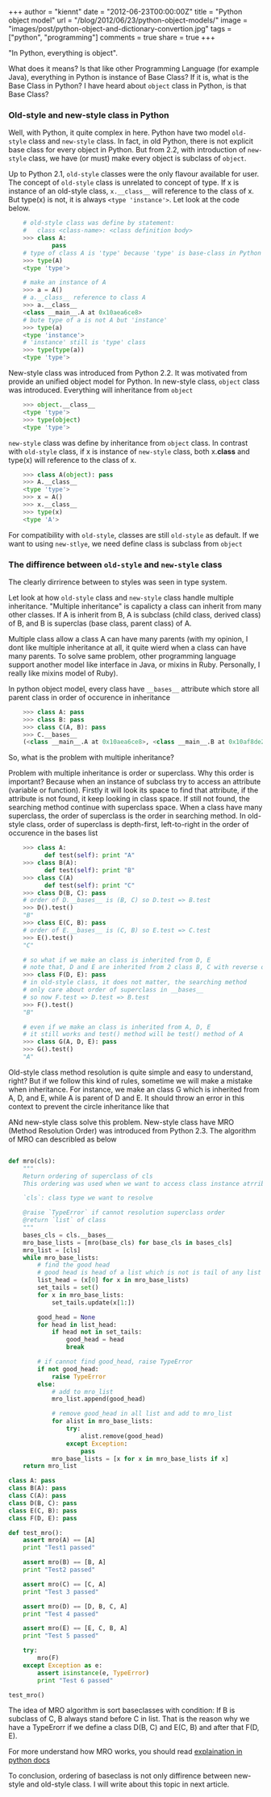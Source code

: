+++
author = "kiennt"
date = "2012-06-23T00:00:00Z"
title = "Python object model"
url = "/blog/2012/06/23/python-object-models/"
image = "images/post/python-object-and-dictionary-convertion.jpg"
tags = ["python", "programming"]
comments = true
share = true
+++

"In Python, everything is object".

What does it means? Is that like other Programming Language (for example Java),
everything in Python is instance of Base Class?
If it is, what is the Base Class in Python? I have heard about `object`
class in Python, is that Base Class?

<!--more-->

### Old-style and new-style class in Python

Well, with Python, it quite complex in here. Python have two model
`old-style` class and `new-style` class.
In fact, in old Python, there is not explicit base class for every
object in Python.
But from 2.2, with introduction of `new-style` class, we have (or must)
make every object is subclass of `object`.

Up to Python 2.1, `old-style` classes were the only flavour available
for user. The concept of `old-style` class is unrelated to concept of
type. If x is instance of an old-style class, `x.__class__` will reference to
the class of x. But type(x) is not, it is always `<type 'instance'>`.
Let look at the code below.

```python
    # old-style class was define by statement:
    #   class <class-name>: <class definition body>
    >>> class A:
            pass
    # type of class A is 'type' because 'type' is base-class in Python
    >>> type(A)
    <type 'type'>

    # make an instance of A
    >>> a = A()
    # a.__class__ reference to class A
    >>> a.__class__
    <class __main__.A at 0x10aea6ce8>
    # bute type of a is not A but 'instance'
    >>> type(a)
    <type 'instance'>
    # 'instance' still is 'type' class
    >>> type(type(a))
    <type 'type'>
```

New-style class was introduced from Python 2.2.
It was motivated from provide an unified object model for Python.
In new-style class, `object` class was introduced.
Everything will inheritance from `object`

```python
    >>> object.__class__
    <type 'type'>
    >>> type(object)
    <type 'type'>
```

`new-style` class was define by inheritance from `object` class.
In contrast with `old-style` class, if x is instance of `new-style` class,
both x.__class__ and type(x) will reference to the class of x.
```python
    >>> class A(object): pass
    >>> A.__class__
    <type 'type'>
    >>> x = A()
    >>> x.__class__
    >>> type(x)
    <type 'A'>
```

For compatibility with `old-style`, classes are still `old-style`
as default. If we want to using `new-stlye`, we need define class
is subclass from `object`

### The diffirence between `old-style` and `new-style` class
The clearly dirrirence between to styles was seen in type system.

Let look at how `old-style` class and `new-style` class handle
multiple inheritance. "Multiple inheritance" is capalicty a class
can inherit from many other classes. If A is inherit from B, A is subclass
(child class, derived class) of B, and B is superclas (base class, parent
class) of A.

Multiple class allow a class A can have many parents (with my opinion,
I dont like multiple inheritance at all, it quite wierd when a class
can have many parents. To solve same problem, other programming language
support another model like interface in Java, or mixins in Ruby.
Personally, I really like mixins model of Ruby).

In python object model, every class have `__bases__` attribute which
store all parent class in order of occurence in inheritance
```python
    >>> class A: pass
    >>> class B: pass
    >>> class C(A, B): pass
    >>> C.__bases__
    (<class __main__.A at 0x10aea6ce8>, <class __main__.B at 0x10af8de20>)
```

So, what is the problem with multiple inheritance?

Problem with multiple inheritance is order or superclass.
Why this order is important?
Because when an instance of subclass try to access an attribute
(variable or function). Firstly it will look its space to find that
attribute, if the attribute is not found, it keep looking in class space.
If still not found, the searching method continue with superclass space.
When a class have many superclass, the order of superclass is the
order in searching method.
In old-style class, order of superclass is depth-first, left-to-right
in the order of occurence in the bases list

```python
    >>> class A:
          def test(self): print "A"
    >>> class B(A):
          def test(self): print "B"
    >>> class C(A)
          def test(self): print "C"
    >>> class D(B, C): pass
    # order of D.__bases__ is (B, C) so D.test => B.test
    >>> D().test()
    "B"
    >>> class E(C, B): pass
    # order of E.__bases__ is (C, B) so E.test => C.test
    >>> E().test()
    "C"

    # so what if we make an class is inherited from D, E
    # note that, D and E are inherited from 2 class B, C with reverse order
    >>> class F(D, E): pass
    # in old-style class, it does not matter, the searching method
    # only care about order of superclass in __bases__
    # so now F.test => D.test => B.test
    >>> F().test()
    "B"

    # even if we make an class is inherited from A, D, E
    # it still works and test() method will be test() method of A
    >>> class G(A, D, E): pass
    >>> G().test()
    "A"
```

Old-style class method resolution is quite simple and easy to understand, right?
But if we follow this kind of rules, sometime we will make a mistake when
inheritance. For instance, we make an class G which is inherited from A, D, and
E, while A is parent of D and E. It should throw an error in this context to
prevent the circle inheritance like that

ANd new-style class solve this problem. New-style class have MRO (Method
Resolution Order) was introduced from Python 2.3.
The algorithm of MRO can describled as below

```python

def mro(cls):
    """
    Return ordering of superclass of cls
    This ordering was used when we want to access class instance atrribute

    `cls`: class type we want to resolve

    @raise `TypeError` if cannot resolution superclass order
    @return `list` of class
    """
    bases_cls = cls.__bases__
    mro_base_lists = [mro(base_cls) for base_cls in bases_cls]
    mro_list = [cls]
    while mro_base_lists:
        # find the good head
        # good head is head of a list which is not is tail of any list in mro_base_lists
        list_head = (x[0] for x in mro_base_lists)
        set_tails = set()
        for x in mro_base_lists:
            set_tails.update(x[1:])

        good_head = None
        for head in list_head:
            if head not in set_tails:
                good_head = head
                break

        # if cannot find good_head, raise TypeError
        if not good_head:
            raise TypeError
        else:
            # add to mro_list
            mro_list.append(good_head)

            # remove good_head in all list and add to mro_list
            for alist in mro_base_lists:
                try:
                    alist.remove(good_head)
                except Exception:
                    pass
            mro_base_lists = [x for x in mro_base_lists if x]
    return mro_list

class A: pass
class B(A): pass
class C(A): pass
class D(B, C): pass
class E(C, B): pass
class F(D, E): pass

def test_mro():
    assert mro(A) == [A]
    print "Test1 passed"

    assert mro(B) == [B, A]
    print "Test2 passed"

    assert mro(C) == [C, A]
    print "Test 3 passed"

    assert mro(D) == [D, B, C, A]
    print "Test 4 passed"

    assert mro(E) == [E, C, B, A]
    print "Test 5 passed"

    try:
        mro(F)
    except Exception as e:
        assert isinstance(e, TypeError)
        print "Test 6 passed"

test_mro()

```

The idea of MRO algorithm is sort baseclasses with condition:
If B is subclass of C, B always stand before C in list.
That is the reason why we have a TypeErorr if we define a class
D(B, C) and E(C, B) and after that F(D, E).

For more understand how MRO works, you should read
[explaination in python docs](http://www.python.org/download/releases/2.3/mro/)

To conclusion, ordering of baseclass is not only diffirence between
new-style and old-style class. I will write about this topic in next article.
